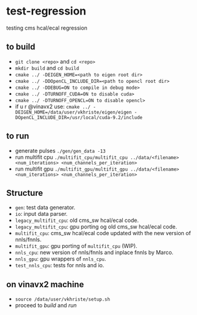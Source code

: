 # test-regression
testing cms hcal/ecal regression 

## to build
- `git clone <repo>` and `cd <repo>`
- `mkdir build` and `cd build`
- `cmake ../ -DEIGEN_HOME=<path to eigen root dir>` 
- `cmake ../ -DDOpenCL_INCLUDE_DIR=<path to opencl root dir>`
- `cmake ../ -DDEBUG=ON to compile in debug mode>`
- `cmake ../ -DTURNOFF_CUDA=ON to disable cuda>`
- `cmake ../ -DTURNOFF_OPENCL=ON to disable opencl>`
- if u r @vinavx2 use: `cmake ../ -DEIGEN_HOME=/data/user/vkhriste/eigen/eigen -DOpenCL_INCLUDE_DIR=/usr/local/cuda-9.2/include`

## to run
- generate pulses `./gen/gen_data -13`
- run multifit cpu `./multifit_cpu/multifit_cpu ../data/<filename> <num_iterations> <num_channels_per_iteration>`
- run multifit gpu `./multifit_gpu/multifit_gpu ../data/<filename> <num_iterations> <num_channels_per_iteration>`

## Structure

- `gen`: test data generator.
- `io`: input data parser.
- `legacy_multifit_cpu`: old cms_sw hcal/ecal code.
- `legacy_multifit_cpu`: gpu porting og old cms_sw hcal/ecal code.
- `multifit_cpu`: cms_sw hcal/ecal code updated with the new version of nnls/fnnls.
- `multifit_gpu`: gpu porting of `multifit_cpu` (WIP).
- `nnls_cpu`: new version of nnls/fnnls and inplace fnnls by Marco. 
- `nnls_gpu`: gpu wrappers of `nnls_cpu`.
- `test_nnls_cpu`: tests for nnls and io.

## on vinavx2 machine
- `source /data/user/vkhriste/setup.sh`
- proceed to _build_ and _run_
